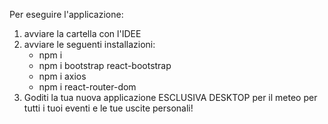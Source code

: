 Per eseguire l'applicazione:

1. avviare la cartella con l'IDEE
2. avviare le seguenti installazioni:
    - npm i
    - npm i bootstrap react-bootstrap
    - npm i axios
    - npm i react-router-dom
3. Goditi la tua nuova applicazione ESCLUSIVA DESKTOP per il meteo per tutti i tuoi eventi e le tue uscite personali!

